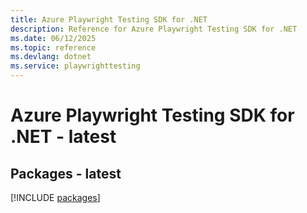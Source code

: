 ```yaml
---
title: Azure Playwright Testing SDK for .NET
description: Reference for Azure Playwright Testing SDK for .NET
ms.date: 06/12/2025
ms.topic: reference
ms.devlang: dotnet
ms.service: playwrighttesting
---
```

# Azure Playwright Testing SDK for .NET - latest
## Packages - latest
[!INCLUDE [packages](playwright-testing-index.md)]